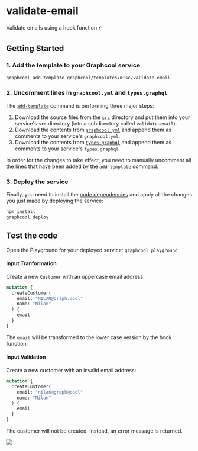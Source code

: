 # validate-email

Validate emails using a hook function ⚡️

## Getting Started

### 1. Add the template to your Graphcool service

```sh
graphcool add-template graphcool/templates/misc/validate-email
```

### 2. Uncomment lines in `graphcool.yml` and `types.graphql`

The [`add-template`](https://docs-next.graph.cool/reference/graphcool-cli/commands-aiteerae6l#graphcool-add-template) command is performing three major steps:

1. Download the source files from the [`src`](./src) directory and put them into your service's `src` directory (into a subdirectory called `validate-email`).
2. Download the contents from [`graphcool.yml`](./graphcool.yml) and append them as comments to your service's `graphcool.yml`.
3. Download the contents from [`types.graphql`](./types.graphql) and append them as comments to your service's `types.graphql`.

In order for the changes to take effect, you need to manually uncomment all the lines that have been added by the `add-template` command.

### 3. Deploy the service

Finally, you need to install the [node dependencies](./package.json#L2) and apply all the changes you just made by deploying the service:

```sh
npm install
graphcool deploy
```

## Test the code

Open the Playground for your deployed service: `graphcool playground`.

#### Input Tranformation

Create a new `Customer` with an uppercase email address:

```graphql
mutation {
  createCustomer(
    email: "NILAN@graph.cool"
    name: "Nilan"
  ) {
    email
  }
}
```

The `email` will be transformed to the lower case version by the hook function.

#### Input Validation

Create a new customer with an invalid email address:

```graphql
mutation {
  createCustomer(
    email: "nilan@graph@cool"
    name: "Nilan"
  ) {
    email
  }
}
```

The customer will not be created. Instead, an error message is returned.

![](http://i.imgur.com/5RHR6Ku.png)
